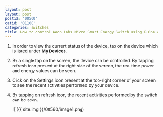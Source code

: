 ```yaml
---
layout: post
layout: post
postid: '00560'
catid: '01100'
categories: switches
title: How to control Aeon Labs Micro Smart Energy Switch using B.One App?
---
```


1. In order to view the current status of the device, tap on the device which is listed under **My Devices**.

2. By a single tap on the screen, the device can be controlled. By tapping refresh icon present at the right side of the screen, the real time power and energy values can be seen.

3. Click on the Settings icon present at the top-right corner of your screen to see the recent activities performed by your device.

4. By tapping on refresh icon, the recent activities performed by the switch can be seen.

    ![]({{ site.img }}/00560/image1.png)